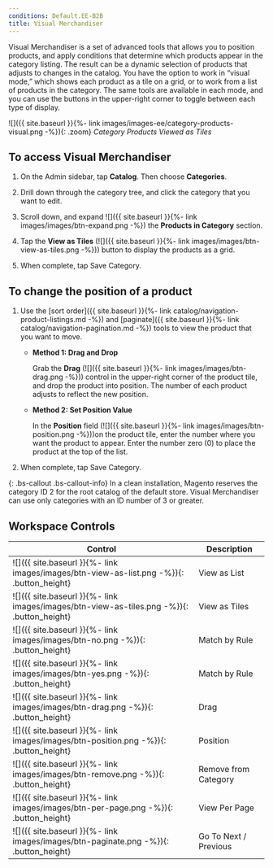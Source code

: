 ```yaml
---
conditions: Default.EE-B2B
title: Visual Merchandiser
---
```


Visual Merchandiser is a set of advanced tools that allows you to position products, and apply conditions that determine which products appear in the category listing. The result can be a dynamic selection of products that adjusts to changes in the catalog. You have the option to work in “visual mode,” which shows each product as a tile on a grid, or to work from a list of products in the category. The same tools are available in each mode, and you can use the buttons in the upper-right corner to toggle between each type of display.

![]({{ site.baseurl }}{%- link images/images-ee/category-products-visual.png -%}){: .zoom}
*Category Products Viewed as Tiles*

## To access Visual Merchandiser

1. On the Admin sidebar, tap **Catalog**. Then choose **Categories**.

1. Drill down through the category tree, and click the category that you want to edit.

1. Scroll down, and expand ![]({{ site.baseurl }}{%- link images/images/btn-expand.png -%}) the **Products in Category** section.

1. Tap the **View as Tiles** (![]({{ site.baseurl }}{%- link images/images/btn-view-as-tiles.png -%})) button to display the products as a grid.

1. When complete, tap <span class="btn">Save Category</span>.

## To change the position of a product

1. Use the [sort order]({{ site.baseurl }}{%- link catalog/navigation-product-listings.md -%}) and [paginate]({{ site.baseurl }}{%- link catalog/navigation-pagination.md -%}) tools to view the product that you want to move.

    * **Method 1: Drag and Drop**

        Grab the **Drag** (![]({{ site.baseurl }}{%- link images/images/btn-drag.png -%})) control in the upper-right corner of the product tile, and drop the product into position. The number of each product adjusts to reflect the new position.

    * **Method 2: Set Position Value**

        In the **Position** field (![]({{ site.baseurl }}{%- link images/images/btn-position.png -%}))on the product tile, enter the number where you want the product to appear. Enter the number zero (0) to place the product at the top of the list.

1. When complete, tap <span class="btn">Save Category</span>.

{: .bs-callout .bs-callout-info}
In a clean installation, Magento reserves the category ID 2 for the root catalog of the default store. Visual Merchandiser can use only categories with an ID number of 3 or greater.

## Workspace Controls

|Control|Description|
|--- |--- |
|![]({{ site.baseurl }}{%- link images/images/btn-view-as-list.png -%}){: .button_height}|View as List|
|![]({{ site.baseurl }}{%- link images/images/btn-view-as-tiles.png -%}){: .button_height}|View as Tiles|
|![]({{ site.baseurl }}{%- link images/images/btn-no.png -%}){: .button_height}|Match by Rule|
|![]({{ site.baseurl }}{%- link images/images/btn-yes.png -%}){: .button_height}|Match by Rule|
|![]({{ site.baseurl }}{%- link images/images/btn-drag.png -%}){: .button_height}|Drag|
|![]({{ site.baseurl }}{%- link images/images/btn-position.png -%}){: .button_height}|Position|
|![]({{ site.baseurl }}{%- link images/images/btn-remove.png -%}){: .button_height}|Remove from Category|
|![]({{ site.baseurl }}{%- link images/images/btn-per-page.png -%}){: .button_height}|View Per Page|
|![]({{ site.baseurl }}{%- link images/images/btn-paginate.png -%}){: .button_height}|Go To Next / Previous|
